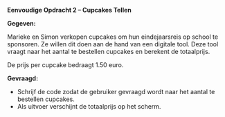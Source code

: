 **Eenvoudige Opdracht 2 – Cupcakes Tellen**

**Gegeven:**

Marieke en Simon verkopen cupcakes om hun eindejaarsreis op school te sponsoren. Ze willen dit doen aan de hand van een digitale tool. Deze tool vraagt naar het aantal te bestellen cupcakes en berekent de totaalprijs. 

De prijs per cupcake bedraagt 1.50 euro. 

**Gevraagd:**

* Schrijf de code zodat de gebruiker gevraagd wordt naar het aantal te bestellen cupcakes. 
* Als uitvoer verschijnt de totaalprijs op het scherm. 
